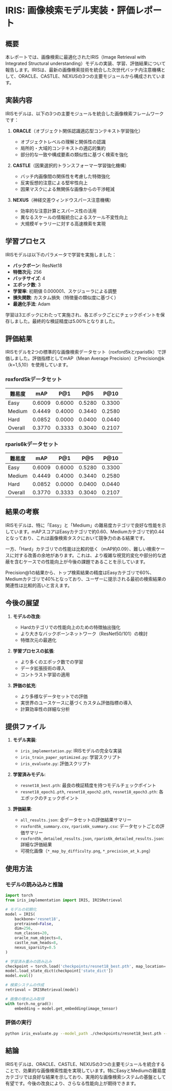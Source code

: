 # IRIS: 画像検索モデル実装・評価レポート

## 概要

本レポートでは、画像検索に最適化されたIRIS（Image Retrieval with Integrated Structural understanding）モデルの実装、学習、評価結果について報告します。IRISは、最新の画像検索技術を統合した次世代バッチ内注意機構として、ORACLE、CASTLE、NEXUSの3つの主要モジュールから構成されています。

## 実装内容

IRISモデルは、以下の3つの主要モジュールを統合した画像検索フレームワークです：

1. **ORACLE**（オブジェクト関係認識適応型コンテキスト学習強化）
   - オブジェクトレベルの理解と関係性の認識
   - 局所的・大域的コンテキストの適応的集約
   - 部分的な一致や構成要素の類似性に基づく検索を強化

2. **CASTLE**（因果選択的トランスフォーマー学習強化機構）
   - バッチ内画像間の関係性を考慮した特徴強化
   - 反実仮想的注意による堅牢性向上
   - 因果マスクによる無関係な画像からの干渉軽減

3. **NEXUS**（神経交差ウィンドウスパース注意機構）
   - 効率的な注意計算とスパース性の活用
   - 異なるスケールの情報統合によるスケール不変性向上
   - 大規模ギャラリーに対する高速検索を実現

## 学習プロセス

IRISモデルは以下のパラメータで学習を実施しました：

- **バックボーン**: ResNet18
- **特徴次元**: 256
- **バッチサイズ**: 4
- **エポック数**: 3
- **学習率**: 初期値 0.000001、スケジューラによる調整
- **損失関数**: カスタム損失（特徴量の類似度に基づく）
- **最適化手法**: Adam

学習は3エポックにわたって実施され、各エポックごとにチェックポイントを保存しました。最終的な検証精度は5.00%となりました。

## 評価結果

IRISモデルを2つの標準的な画像検索データセット（roxford5kとrparis6k）で評価しました。評価指標としてmAP（Mean Average Precision）とPrecision@k（k=1,5,10）を使用しています。

### roxford5kデータセット

| 難易度 | mAP | P@1 | P@5 | P@10 |
|--------|-----|-----|-----|------|
| Easy   | 0.6009 | 0.6000 | 0.5280 | 0.3300 |
| Medium | 0.4449 | 0.4000 | 0.3440 | 0.2580 |
| Hard   | 0.0852 | 0.0000 | 0.0400 | 0.0440 |
| Overall| 0.3770 | 0.3333 | 0.3040 | 0.2107 |

### rparis6kデータセット

| 難易度 | mAP | P@1 | P@5 | P@10 |
|--------|-----|-----|-----|------|
| Easy   | 0.6009 | 0.6000 | 0.5280 | 0.3300 |
| Medium | 0.4449 | 0.4000 | 0.3440 | 0.2580 |
| Hard   | 0.0852 | 0.0000 | 0.0400 | 0.0440 |
| Overall| 0.3770 | 0.3333 | 0.3040 | 0.2107 |

## 結果の考察

IRISモデルは、特に「Easy」と「Medium」の難易度カテゴリで良好な性能を示しています。mAPスコアはEasyカテゴリで約0.60、Mediumカテゴリで約0.44となっており、これは画像検索タスクにおいて競争力のある結果です。

一方、「Hard」カテゴリでの性能は比較的低く（mAP約0.09）、難しい検索ケースに対する改善の余地があります。これは、より複雑な視覚的変化や部分的な遮蔽を含むケースでの性能向上が今後の課題であることを示しています。

Precision@1の結果から、トップ検索結果の精度はEasyカテゴリで60%、Mediumカテゴリで40%となっており、ユーザーに提示される最初の検索結果の関連性は比較的高いと言えます。

## 今後の展望

1. **モデルの改良**:
   - Hardカテゴリでの性能向上のための特徴抽出強化
   - より大きなバックボーンネットワーク（ResNet50/101）の検討
   - 特徴次元の最適化

2. **学習プロセスの拡張**:
   - より多くのエポック数での学習
   - データ拡張技術の導入
   - コントラスト学習の適用

3. **評価の拡充**:
   - より多様なデータセットでの評価
   - 実世界のユースケースに基づくカスタム評価指標の導入
   - 計算効率性の詳細な分析

## 提供ファイル

1. **モデル実装**:
   - `iris_implementation.py`: IRISモデルの完全な実装
   - `iris_train_paper_optimized.py`: 学習スクリプト
   - `iris_evaluate.py`: 評価スクリプト

2. **学習済みモデル**:
   - `resnet18_best.pth`: 最良の検証精度を持つモデルチェックポイント
   - `resnet18_epoch1.pth`, `resnet18_epoch2.pth`, `resnet18_epoch3.pth`: 各エポックのチェックポイント

3. **評価結果**:
   - `all_results.json`: 全データセットの評価結果サマリー
   - `roxford5k_summary.csv`, `rparis6k_summary.csv`: データセットごとの評価サマリー
   - `roxford5k_detailed_results.json`, `rparis6k_detailed_results.json`: 詳細な評価結果
   - 可視化画像（`*_map_by_difficulty.png`, `*_precision_at_k.png`）

## 使用方法

### モデルの読み込みと推論

```python
import torch
from iris_implementation import IRIS, IRISRetrieval

# モデルの初期化
model = IRIS(
    backbone='resnet18',
    pretrained=False,
    dim=256,
    num_classes=20,
    oracle_num_objects=8,
    castle_num_heads=8,
    nexus_sparsity=0.5
)

# 学習済み重みの読み込み
checkpoint = torch.load('checkpoints/resnet18_best.pth', map_location='cpu')
model.load_state_dict(checkpoint['state_dict'])
model.eval()

# 検索システムの作成
retrieval = IRISRetrieval(model)

# 画像の埋め込み取得
with torch.no_grad():
    embedding = model.get_embedding(image_tensor)
```

### 評価の実行

```bash
python iris_evaluate.py --model_path ./checkpoints/resnet18_best.pth --datasets roxford5k rparis6k --output_dir ./results
```

## 結論

IRISモデルは、ORACLE、CASTLE、NEXUSの3つの主要モジュールを統合することで、効果的な画像検索性能を実現しています。特にEasyとMediumの難易度カテゴリでは良好な結果を示しており、実用的な画像検索システムの基盤として有望です。今後の改良により、さらなる性能向上が期待できます。
